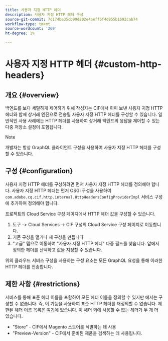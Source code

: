 ```yaml
---
title: 사용자 지정 HTTP 헤더
description: 사용자 지정 HTTP 헤더 구성
source-git-commit: 7d174be35cb99d802e4aeff6f4d955b1b92cab74
workflow-type: tm+mt
source-wordcount: '269'
ht-degree: 1%

---
```



# 사용자 지정 HTTP 헤더 {#custom-http-headers}

## 개요 {#overview}

백엔드를 보다 세밀하게 제어하기 위해 작성자는 CIF에서 이미 보낸 사용자 지정 HTTP 헤더와 함께 상거래 엔진으로 전송될 사용자 지정 HTTP 헤더를 구성할 수 있습니다. 일반적인 사용 사례에는 HTTP 헤더를 사용하여 상거래 백엔드의 응답을 제어할 수 있는 다중 저장소 설정이 포함됩니다.

>[!NOTE]
>
>개발자는 항상 GraphQL 클라이언트 구성을 사용하여 사용자 지정 HTTP 헤더를 구성할 수 있습니다.


## 구성 {#configuration}

사용자 지정 HTTP 헤더를 구성하려면 먼저 사용자 지정 HTTP 헤더를 정의해야 합니다. 사용자 지정 HTTP 헤더는 먼저 OSGi 구성을 사용하여 `com.adobe.cq.cif.http.internal.HttpHeadersConfigProviderImpl` 서비스 구성에 추가하여 정의해야 합니다.

프로젝트의 Cloud Service 구성 페이지에서 HTTP 헤더 값을 구성할 수 있습니다.

1. 도구 -> Cloud Services -> CIF 구성의 Cloud Service 구성 페이지로 이동합니다.
1. 기존 구성을 열거나 새 구성을 만듭니다
1. &quot;고급&quot; 탭으로 이동하여 &quot;사용자 지정 HTTP 헤더&quot; 다중 필드를 찾습니다. 앞에서 정의한 헤더를 선택하고 값을 지정할 수 있습니다.

위의 클라우드 서비스 구성을 사용하는 구성 요소는 모든 GraphQL 요청을 통해 이러한 HTTP 헤더를 전송합니다.

## 제한 사항 {#restrictions}

서비스를 통해 표준 헤더 이름을 포함하여 모든 헤더 이름을 정의할 수 있지만 에서는 구성할 수 없습니다. 즉, 이 기능을 사용하여 표준 HTTP 헤더를 재정의할 수 없습니다. 제한된 헤더 이름 목록은 [여기](https://developer.mozilla.org/en-US/docs/Web/HTTP/Headers)에 있습니다. 이 헤더 외에 사용할 수 없는 헤더가 두 개 더 있습니다.

* &quot;Store&quot; - CIF에서 Magento 스토어를 식별하는 데 사용
* &quot;Preview-Version&quot; - CIF에서 준비된 제품을 검색하는 데 사용됩니다.
